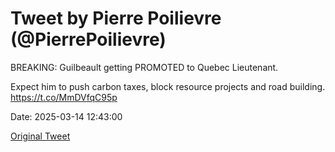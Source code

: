 # Tweet by Pierre Poilievre (@PierrePoilievre)

BREAKING: Guilbeault getting PROMOTED to Quebec Lieutenant. 

Expect him to push carbon taxes, block resource projects and road building. https://t.co/MmDVfqC95p

Date: 2025-03-14 12:43:00

[Original Tweet](https://x.com/PierrePoilievre/status/1900528086858277100)
